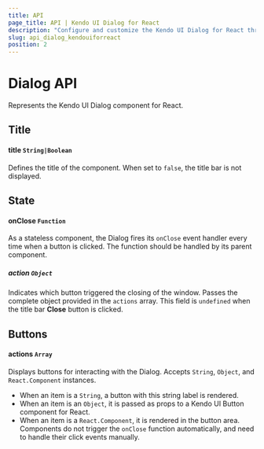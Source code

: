 ```yaml
---
title: API
page_title: API | Kendo UI Dialog for React
description: "Configure and customize the Kendo UI Dialog for React through its API reference."
slug: api_dialog_kendouiforreact
position: 2
---
```


# Dialog API

Represents the Kendo UI Dialog component for React.

## Title

#### title `String|Boolean`

Defines the title of the component. When set to `false`, the title bar is not displayed.

## State

#### onClose `Function`

As a stateless component, the Dialog fires its `onClose` event handler every time when a button is clicked. The function should be handled by its parent component.

##### action `Object`

Indicates which button triggered the closing of the window. Passes the complete object provided in the `actions` array. This field is `undefined` when the title bar **Close** button is clicked.

## Buttons

#### actions `Array`

Displays buttons for interacting with the Dialog. Accepts `String`, `Object`, and `React.Component` instances.

* When an item is a `String`, a button with this string label is rendered.
* When an item is an `Object`, it is passed as props to a Kendo UI Button component for React.
* When an item is a `React.Component`, it is rendered in the button area. Components do not trigger the `onClose` function automatically, and need to handle their click events manually.
